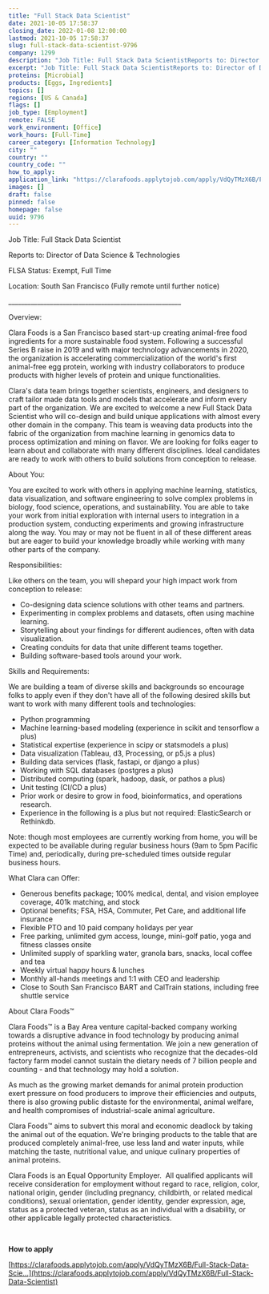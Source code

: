 ```yaml
---
title: "Full Stack Data Scientist"
date: 2021-10-05 17:58:37
closing_date: 2022-01-08 12:00:00
lastmod: 2021-10-05 17:58:37
slug: full-stack-data-scientist-9796
company: 1299
description: "Job Title: Full Stack Data ScientistReports to: Director of Data Science & TechnologiesFLSA Status: Exempt, Full TimeLocation: South San Francisco (Fully remote until further notice)______________________________________________________Overview:"
excerpt: "Job Title: Full Stack Data ScientistReports to: Director of Data Science & TechnologiesFLSA Status: Exempt, Full TimeLocation: South San Francisco (Fully remote until further notice)______________________________________________________Overview:"
proteins: [Microbial]
products: [Eggs, Ingredients]
topics: []
regions: [US & Canada]
flags: []
job_type: [Employment]
remote: FALSE
work_environment: [Office]
work_hours: [Full-Time]
career_category: [Information Technology]
city: ""
country: ""
country_code: ""
how_to_apply: 
application_link: "https://clarafoods.applytojob.com/apply/VdQyTMzX6B/Full-Stack-Data-Scientist"
images: []
draft: false
pinned: false
homepage: false
uuid: 9796
---
```

Job Title: Full Stack Data Scientist

Reports to: Director of Data Science & Technologies

FLSA Status: Exempt, Full Time

Location: South San Francisco (Fully remote until further notice)

\_\_\_\_\_\_\_\_\_\_\_\_\_\_\_\_\_\_\_\_\_\_\_\_\_\_\_\_\_\_\_\_\_\_\_\_\_\_\_\_\_\_\_\_\_\_\_\_\_\_\_\_\_\_

Overview:

Clara Foods is a San Francisco based start-up creating animal-free food
ingredients for a more sustainable food system. Following a successful
Series B raise in 2019 and with major technology advancements in 2020,
the organization is accelerating commercialization of the world\'s first
animal-free egg protein, working with industry collaborators to produce
products with higher levels of protein and unique functionalities.

Clara's data team brings together scientists, engineers, and designers
to craft tailor made data tools and models that accelerate and inform
every part of the organization. We are excited to welcome a new Full
Stack Data Scientist who will co-design and build unique applications
with almost every other domain in the company. This team is weaving data
products into the fabric of the organization from machine learning in
genomics data to process optimization and mining on flavor. We are
looking for folks eager to learn about and collaborate with many
different disciplines. Ideal candidates are ready to work with others to
build solutions from conception to release.

About You:

You are excited to work with others in applying machine learning,
statistics, data visualization, and software engineering to solve
complex problems in biology, food science, operations, and
sustainability. You are able to take your work from initial exploration
with internal users to integration in a production system, conducting
experiments and growing infrastructure along the way. You may or may not
be fluent in all of these different areas but are eager to build your
knowledge broadly while working with many other parts of the company.

Responsibilities:

Like others on the team, you will shepard your high impact work from
conception to release:

-   Co-designing data science solutions with other teams and partners.
-   Experimenting in complex problems and datasets, often using machine
    learning.
-   Storytelling about your findings for different audiences, often with
    data visualization.
-   Creating conduits for data that unite different teams together.
-   Building software-based tools around your work.

Skills and Requirements:

We are building a team of diverse skills and backgrounds so encourage
folks to apply even if they don't have all of the following desired
skills but want to work with many different tools and technologies:

-   Python programming
-   Machine learning-based modeling (experience in scikit and tensorflow
    a plus)
-   Statistical expertise (experience in scipy or statsmodels a plus)
-   Data visualization (Tableau, d3, Processing, or p5.js a plus)
-   Building data services (flask, fastapi, or django a plus)
-   Working with SQL databases (postgres a plus)
-   Distributed computing (spark, hadoop, dask, or pathos a plus)
-   Unit testing (CI/CD a plus)
-   Prior work or desire to grow in food, bioinformatics, and operations
    research.
-   Experience in the following is a plus but not required:
    ElasticSearch or Rethinkdb.

Note: though most employees are currently working from home, you will be
expected to be available during regular business hours (9am to 5pm
Pacific Time) and, periodically, during pre-scheduled times outside
regular business hours.

What Clara can Offer:

-   Generous benefits package; 100% medical, dental, and vision employee
    coverage, 401k matching, and stock
-   Optional benefits; FSA, HSA, Commuter, Pet Care, and additional life
    insurance
-   Flexible PTO and 10 paid company holidays per year
-   Free parking, unlimited gym access, lounge, mini-golf patio, yoga
    and fitness classes onsite
-   Unlimited supply of sparkling water, granola bars, snacks, local
    coffee and tea
-   Weekly virtual happy hours & lunches
-   Monthly all-hands meetings and 1:1 with CEO and leadership
-   Close to South San Francisco BART and CalTrain stations, including
    free shuttle service

About Clara Foods™

Clara Foods™ is a Bay Area venture capital-backed company working
towards a disruptive advance in food technology by producing animal
proteins without the animal using fermentation. We join a new generation
of entrepreneurs, activists, and scientists who recognize that the
decades-old factory farm model cannot sustain the dietary needs of 7
billion people and counting - and that technology may hold a solution.

As much as the growing market demands for animal protein production
exert pressure on food producers to improve their efficiencies and
outputs, there is also growing public distaste for the environmental,
animal welfare, and health compromises of industrial-scale animal
agriculture.

Clara Foods™ aims to subvert this moral and economic deadlock by taking
the animal out of the equation. We're bringing products to the table
that are produced completely animal-free, use less land and water
inputs, while matching the taste, nutritional value, and unique culinary
properties of animal proteins.

Clara Foods is an Equal Opportunity Employer.  All qualified applicants
will receive consideration for employment without regard to race,
religion, color, national origin, gender (including pregnancy,
childbirth, or related medical conditions), sexual orientation, gender
identity, gender expression, age, status as a protected veteran, status
as an individual with a disability, or other applicable legally
protected characteristics.

 


**How to apply**


[https://clarafoods.applytojob.com/apply/VdQyTMzX6B/Full-Stack-Data-Scie...](https://clarafoods.applytojob.com/apply/VdQyTMzX6B/Full-Stack-Data-Scientist)
